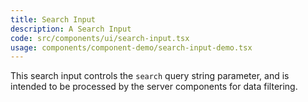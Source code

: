 ```yaml
---
title: Search Input
description: A Search Input
code: src/components/ui/search-input.tsx
usage: components/component-demo/search-input-demo.tsx
---
```


This search input controls the `search` query string parameter, and is intended to be processed by the server components for data filtering.
